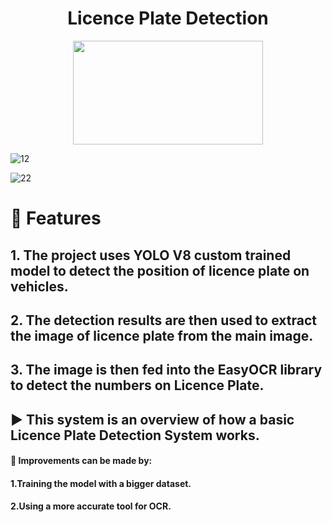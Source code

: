 <h1 align="center">Licence Plate Detection</h1>

<div align= "center"><img src="https://encrypted-tbn0.gstatic.com/images?q=tbn:ANd9GcQe8qskfEr7J-U0Eki_6dwWxoTFy35Rjmb3EQ&s" width="304" height="166"/></div>


![12](https://github.com/user-attachments/assets/7980b735-db2a-4dcd-ba46-fa6a7498367e)



![22](https://github.com/user-attachments/assets/d6cf1212-8c48-416c-962e-48b2b088a323)


# 💎 Features
##  1. The project uses YOLO V8 custom trained model to detect the position of licence plate on vehicles.
##  2. The detection results are then used to extract the image of licence plate from the main image.
##  3. The image is then fed into the EasyOCR library to detect the numbers on Licence Plate.

  
##  ▶ This system is an overview of how a basic Licence Plate Detection System works.
####  🔴  Improvements can be made by:
####     1.Training the model with a bigger dataset.
####     2.Using a more accurate tool for OCR.
